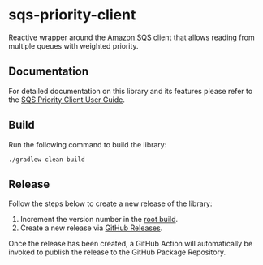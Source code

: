 # sqs-priority-client
Reactive wrapper around the [Amazon SQS](https://aws.amazon.com/sqs/) client that allows reading from multiple queues with weighted priority.

## Documentation
For detailed documentation on this library and its features please refer to the [SQS Priority Client User Guide](https://gregwhitaker.github.io/sqs-priority-client/).

## Build
Run the following command to build the library:

    ./gradlew clean build

## Release
Follow the steps below to create a new release of the library:

1. Increment the version number in the [root build](../build.gradle).
2. Create a new release via [GitHub Releases](https://github.com/gregwhitaker/sqs-priority-client/releases).

Once the release has been created, a GitHub Action will automatically be invoked to publish the release to the GitHub Package Repository.